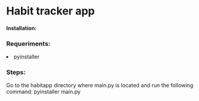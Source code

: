 <h1>Habit tracker app</h1>

<h4>Installation:</h4>
<h3>Requeriments:</h3>
<li>pyinstaller</li>

<h3>Steps:</h3>
<p>Go to the habitapp directory where main.py is located and run the following command: pyinstaller main.py</p>
